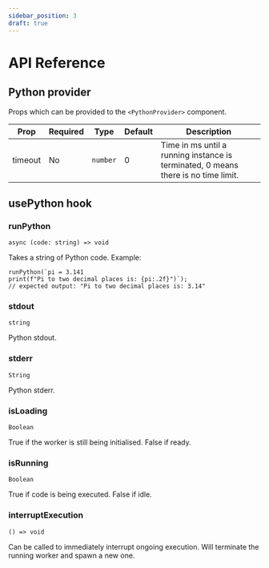 ```yaml
---
sidebar_position: 3
draft: true
---
```


# API Reference

## Python provider

Props which can be provided to the `<PythonProvider>` component.

| Prop    | Required | Type     | Default | Description                                                                        |
| ------- | -------- | -------- | ------- | ---------------------------------------------------------------------------------- |
| timeout | No       | `number` | 0       | Time in ms until a running instance is terminated, 0 means there is no time limit. |

## usePython hook

### runPython

`async (code: string) => void`

Takes a string of Python code. Example:

```tsx
runPython(`pi = 3.141
print(f"Pi to two decimal places is: {pi:.2f}")`);
// expected output: "Pi to two decimal places is: 3.14"
```

### stdout

`string`

Python stdout.

### stderr

`String`

Python stderr.

### isLoading

`Boolean`

True if the worker is still being initialised. False if ready.

### isRunning

`Boolean`

True if code is being executed. False if idle.

### interruptExecution

`() => void`

Can be called to immediately interrupt ongoing execution. Will terminate the running worker and spawn a new one.

